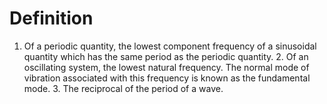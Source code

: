 # Definition

1.  Of a periodic quantity, the lowest component frequency of a
    sinusoidal quantity which has the same period as the periodic
    quantity. 2. Of an oscillating system, the lowest natural frequency.
    The normal mode of vibration associated with this frequency is known
    as the fundamental mode. 3. The reciprocal of the period of a wave.
